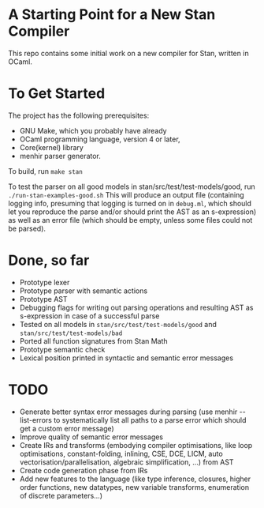 # A Starting Point for a New Stan Compiler
This repo contains some initial work on a new compiler for Stan, written in OCaml.

# To Get Started
The project has the following prerequisites:
- GNU Make, which you probably have already
- OCaml programming language, version 4 or later,
- Core(kernel) library
- menhir parser generator.

To build, run
`
make stan
`

To test the parser on all good models in stan/src/test/test-models/good, run
`
./run-stan-examples-good.sh
`
This will produce an output file (containing logging info, presuming that
logging is turned on in `debug.ml`, which should let you reproduce the parse and/or should
print the AST as an s-expression)
as well as an error file (which should be empty, unless some files could not
be parsed).


# Done, so far
- Prototype lexer
- Prototype parser with semantic actions
- Prototype AST
- Debugging flags for writing out parsing operations and resulting AST as s-expression in case of a successful parse
- Tested on all models in `stan/src/test/test-models/good` and `stan/src/test/test-models/bad`
- Ported all function signatures from Stan Math
- Prototype semantic check
- Lexical position printed in syntactic and semantic error messages

# TODO
- Generate better syntax error messages during parsing (use menhir --list-errors to systematically list all paths to a parse error which should get a custom error message)
- Improve quality of semantic error messages
- Create IRs and transforms (embodying compiler optimisations, like loop optimisations, constant-folding, inlining, CSE, DCE, LICM, auto vectorisation/parallelisation, algebraic simplification, ...) from AST
- Create code generation phase from IRs
- Add new features to the language (like type inference, closures, higher order functions, new datatypes, new variable transforms, enumeration of discrete parameters...)
